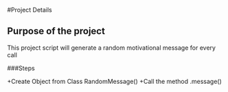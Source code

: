 #Project Details

## Purpose of the project

This project script will generate a random motivational message for every call

###Steps

+Create Object from Class RandomMessage()
+Call the method .message()

